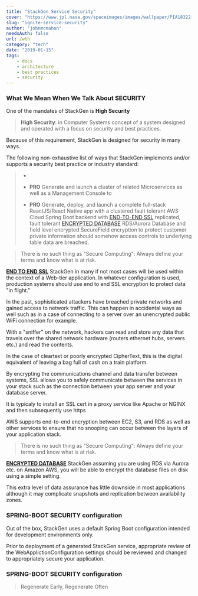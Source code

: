 ```yaml
---
title: "StackGen Service Security"
cover: "https://www.jpl.nasa.gov/spaceimages/images/wallpaper/PIA18322-640x350.jpg"
slug: "ignite-service-security"
author: "johnmcmahon"
needsAuth: false
url: /wth
category: "tech"
date: "2019-01-15"
tags:
    - docs
    - architecture
    - best practices
    - security
---
```


### What We Mean When We Talk About **SECURITY**

One of the mandates of StackGen is **High Security**

> **High Security**: in Computer Systems concept of a system designed and operated with a focus on security and best practices.

Because of this requirement, StackGen is designed for security in many ways.

The following non-exhaustive list of ways  that StackGen implements and/or supports a security best practice or industry standard:

<blockquote>

-
- **PRO** Generate and launch a cluster of related Microservices as well as a Management Console to

- **PRO** Generate, deploy, and launch a complete full-stack ReactJS/React Native app with a clustered fault tolerant AWS Cloud Spring Boot backend with [END-TO-END SSL](#endToEndSSL) replicated, fault tolerant [ENCRYPTED DATABASE](#encryptedDatabase) RDS/Aurora Database and field level encrypted SecureField encryption to protect customer private information should somehow access controls to underlying table data are breached.

</blockquote>

> There is no such thing as "Secure Computing": Always define your terms and know what is at risk.

[**END TO END SSL**](endToEndSSL) StackGen in many if not most cases will be used within the context of a Web-tier application. In whatever configuration is used, production systems should use end to end SSL encryption to protect data "in flight."

In the past, sophisticated attackers have breached private networks and gained access to network traffic. This can happen in accidental ways as well such as in a case of connecting to a server over an unencrypted public WiFi connection for example.

With a "sniffer" on the network, hackers can read and store any data that travels over the shared network hardware (routers ethernet hubs, servers etc.) and read the contents.

In the case of cleartext or poorly encrypted CipherText, this is the digital equivalent of leaving a bag full of cash on a train platform.

By encrypting the communications channel and data transfer between systems, SSL allows you to safely communicate between the services in your stack such as the connection between your app server and your database server.

It is typicaly to install an SSL cert in a proxy service like Apache or NGINX and then subsequently use https

AWS supports end-to-end encryption between EC2, S3, and RDS as well as other services to ensure that no snooping can occur between the layers of your application stack.

> There is no such thing as "Secure Computing": Always define your terms and know what is at risk.

[**ENCRYPTED DATABASE**](encryptedDatabase) StackGen assuming you are using RDS via Aurora etc. on Amazon AWS, you will be able to encrypt the database files on disk using a simple setting.

This extra level of data assurance has little downside in most applications although it may complicate snapshots and replication between availability zones.

### SPRING-BOOT SECURITY configuration

Out of the box, StackGen uses a default Spring Boot configuration intended for development environments only.

Prior to deployment of a generated StackGen service, appropriate review of the WebApplictionConfiguration settings should be reviewed and changed to appropriately secure your application.




### SPRING-BOOT SECURITY configuration


> Regenerate Early, Regenerate Often

